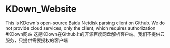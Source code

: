 # KDown_Website
This is KDown's open-source Baidu Netdisk parsing client on Github. We do not provide cloud services, only the client, which requires authorization
#KDown网站
这是KDown在Github上的开源百度网盘解析客户端。我们不提供云服务，只提供需要授权的客户端
